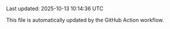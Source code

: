 Last updated: 2025-10-13 10:14:36 UTC

This file is automatically updated by the GitHub Action workflow.
